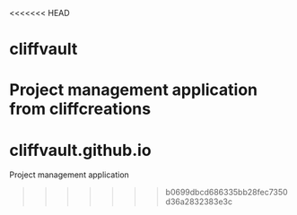 <<<<<<< HEAD
# cliffvault
Project management application from cliffcreations
=======
# cliffvault.github.io
Project management application
>>>>>>> b0699dbcd686335bb28fec7350d36a2832383e3c
